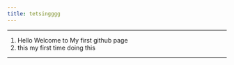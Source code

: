 ```yaml
---
title: tetsingggg
---
```

---
 1. Hello Welcome to My first github page 
 2. this my first time doing this
---
